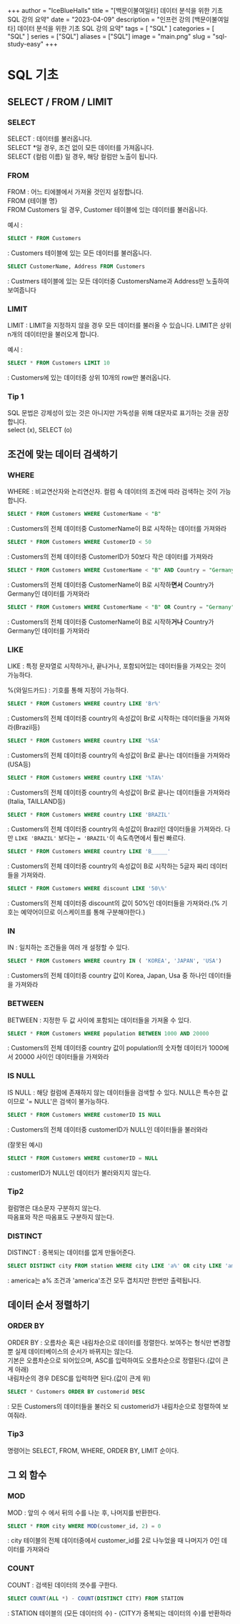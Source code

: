 +++
author = "IceBlueHalls"
title = "[백문이불여일타] 데이터 분석을 위한 기초 SQL 강의 요약"
date = "2023-04-09"
description = "인프런 강의 [백문이불여일타] 데이터 분석을 위한 기초 SQL 강의 요약"
tags = [
    "SQL"
]
categories = [
    "SQL"
]
series = ["SQL"]
aliases = ["SQL"]
image = "main.png"
slug = "sql-study-easy"
+++

# SQL 기초

## SELECT / FROM / LIMIT

### SELECT

SELECT : 데이터를 불러옵니다.  
SELECT *일 경우, 조건 없이 모든 데이터를 가져옵니다.  
SELECT {컬럼 이름} 일 경우, 해당 컬럼만 노출이 됩니다.  

### FROM

FROM : 어느 티에블에서 가져올 것인지 설정합니다.  
FROM {테이블 명}  
FROM Customers 일 경우, Customer 테이블에 있는 데이터를 불러옵니다.  

예시 : 
```sql
SELECT * FROM Customers
```
: Customers 테이블에 있는 모든 데이터를 불러옵니다.

```sql
SELECT CustomerName, Address FROM Customers
```
: Custmers 테이블에 있는 모든 데이터중 CustomersName과 Address만 노출하여 보여줍니다

### LIMIT 
LIMIT : LIMIT을 지정하지 않을 경우 모든 데이터를 불러올 수 있습니다. LIMIT은 상위 n개의 데이터만을 불러오게 합니다.

예시 :
```sql
SELECT * FROM Customers LIMIT 10
```
: Customers에 있는 데이터중 상위 10개의 row만 불러옵니다.

### Tip 1
SQL 문법은 강제성이 있는 것은 아니지만 가독성을 위해 대문자로 표기하는 것을 권장합니다.  
select (x), SELECT (o)

## 조건에 맞는 데이터 검색하기

### WHERE
WHERE : 비교연산자와 논리연산자. 컬럼 속 데이터의 조건에 따라 검색하는 것이 가능합니다.

```sql
SELECT * FROM Customers WHERE CustomerName < "B"
```
: Customers의 전체 데이터중 CustomerName이 B로 시작하는 데이터를 가져와라

```sql
SELECT * FROM Customers WHERE CustomerID < 50
```
: Customers의 전체 데이터중 CustomerID가 50보다 작은 데이터를 가져와라

```sql
SELECT * FROM Customers WHERE CustomerName < "B" AND Country = "Germany"
```
: Customers의 전체 데이터중 CustomerName이 B로 시작하**면서** Country가 Germany인 데이터를 가져와라

```sql
SELECT * FROM Customers WHERE CustomerName < "B" OR Country = "Germany"
```
: Customers의 전체 데이터중 CustomerName이 B로 시작하**거나** Country가 Germany인 데이터를 가져와라

### LIKE
LIKE : 특정 문자열로 시작하거나, 끝나거나, 포함되어있는 데이터들을 가져오는 것이 가능하다.

%(와일드카드) : 기호를 통해 지정이 가능하다.

```sql
SELECT * FROM Customers WHERE country LIKE 'Br%'
```
: Customers의 전체 데이터중 country의 속성값이 Br로 시작하는 데이터들을 가져와라(Brazil등)

```sql
SELECT * FROM Customers WHERE country LIKE '%SA'
```
: Customers의 전체 데이터중 country의 속성값이 Br로 끝나는 데이터들을 가져와라(USA등)

```sql
SELECT * FROM Customers WHERE country LIKE '%TA%'
```
: Customers의 전체 데이터중 country의 속성값이 Br로 끝나는 데이터들을 가져와라(Italia, TAILLAND등)

```sql
SELECT * FROM Customers WHERE country LIKE 'BRAZIL'
```
: Customers의 전체 데이터중 country의 속성값이 Brazil인 데이터들을 가져와라. 다만 `LIKE 'BRAZIL'` 보다는 `= 'BRAZIL'`이 속도측면에서 훨씬 빠르다.

```sql
SELECT * FROM Customers WHERE country LIKE 'B_____'
```
: Customers의 전체 데이터중 country의 속성값이 B로 시작하는 5글자 짜리 데이터들을 가져와라.

```sql
SELECT * FROM Customers WHERE discount LIKE '50\%'
```
: Customers의 전체 데이터중 discount의 값이 50%인 데이터들을 가져와라.(% 기호는 예약어이므로 이스케이프를 통해 구분해야한다.)


### IN
IN : 일치하는 조건들을 여러 개 설정할 수 있다.

```sql
SELECT * FROM Customers WHERE country IN ( 'KOREA', 'JAPAN', 'USA')
```
: Customers의 전체 데이터중 country 값이 Korea, Japan, Usa 중 하나인 데이터들을 가져와라

### BETWEEN
BETWEEN : 지정한 두 값 사이에 포함되는 데이터들을 가져올 수 있다.

```sql
SELECT * FROM Customers WHERE population BETWEEN 1000 AND 20000
```
: Customers의 전체 데이터중 country 값이 population의 숫자형 데이터가 1000에서 20000 사이인 데이터들을 가져와라

### IS NULL
IS NULL : 해당 컬럼에 존재하지 않는 데이터들을 검색할 수 있다. NULL은 특수한 값이므로 '= NULL'은 검색이 불가능하다.
```sql
SELECT * FROM Customers WHERE customerID IS NULL
```
: Customers의 전체 데이터중 customerID가 NULL인 데이터들을 불러와라

(잘못된 예시)
```sql
SELECT * FROM Customers WHERE customerID = NULL
```
: customerID가 NULL인 데이터가 불러와지지 않는다.

### Tip2
컬럼명은 대소문자 구분하지 않는다.  
따옴표와 작은 따옴표도 구분하지 않는다.  

### DISTINCT
DISTINCT : 중복되는 데이터를 없게 만들어준다.

```sql
SELECT DISTINCT city FROM station WHERE city LIKE 'a%' OR city LIKE 'america'
```
: america는 a% 조건과 'america'조건 모두 겹치지만 한번만 출력됩니다.

## 데이터 순서 정렬하기

### ORDER BY
ORDER BY : 오름차순 혹은 내림차순으로 데이터를 정렬한다. 보여주는 형식만 변경할 뿐 실제 데이터베이스의 순서가 바뀌지는 않는다.  
기본은 오름차순으로 되어있으며, ASC를 입력하여도 오름차순으로 정렬된다.(값이 큰게 아래)  
내림차순의 경우 DESC를 입력하면 된다.(값이 큰게 위)  

```sql
SELECT * Customers ORDER BY customerid DESC
```
: 모든 Customers의 데이터들을 불러오 되 customerid가 내림차순으로 정렬하여 보여줘라.



### Tip3
명령어는 SELECT, FROM, WHERE, ORDER BY, LIMIT 순이다.

## 그 외 함수

### MOD
MOD : 앞의 수 에서 뒤의 수를 나눈 후, 나머지를 반환한다.

```sql
SELECT * FROM city WHERE MOD(customer_id, 2) = 0
```
: city 테이블의 전체 데이터중에서 customer_id를 2로 나누었을 때 나머지가 0인 데이터를 가져와라

### COUNT
COUNT : 검색된 데이터의 갯수를 구한다.
```sql
SELECT COUNT(ALL *) - COUNT(DISTINCT CITY) FROM STATION
```
: STATION 테이블의 (모든 데이터의 수) - (CITY가 중복되는 데이터의 수)를 반환하라

